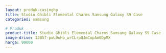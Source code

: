 ```yaml
---
layout: produk-casinghp
title: Studio Ghibli Elemental Charms Samsung Galaxy S9 Case
categories: samsung

# Produk
product-title: Studio Ghibli Elemental Charms Samsung Galaxy S9 Case
image-drive: 1JB57-pwL0uHo_wrCLrpQJmCopAm0DpMX
harga: 90000
---
```

